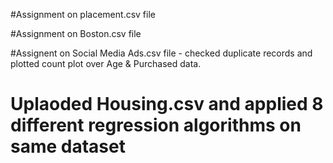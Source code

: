 #Assignment on placement.csv file

#Assignment on Boston.csv file

#Assignent on Social Media Ads.csv file - checked duplicate records and plotted count plot over Age & Purchased data. 

# Uplaoded Housing.csv and applied 8 different regression algorithms on same dataset
